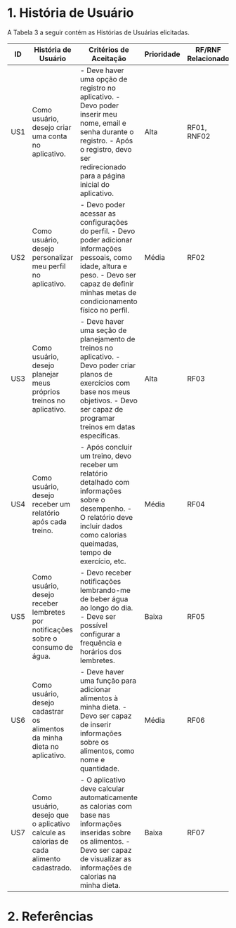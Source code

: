 # 1. História de Usuário

A Tabela 3 a seguir contém as Histórias de Usuárias elicitadas.

| ID | História de Usuário   | Critérios de Aceitação  | Prioridade | RF/RNF Relacionado  |
|----|-----------------------|-------------------------|------------|---------------------|
| US1 | Como usuário, desejo criar uma conta no aplicativo. | - Deve haver uma opção de registro no aplicativo. - Devo poder inserir meu nome, email e senha durante o registro. - Após o registro, devo ser redirecionado para a página inicial do aplicativo. | Alta | RF01, RNF02 |
| US2 | Como usuário, desejo personalizar meu perfil no aplicativo. | - Devo poder acessar as configurações do perfil. - Devo poder adicionar informações pessoais, como idade, altura e peso. - Devo ser capaz de definir minhas metas de condicionamento físico no perfil. | Média | RF02 |
| US3 | Como usuário, desejo planejar meus próprios treinos no aplicativo. | - Deve haver uma seção de planejamento de treinos no aplicativo. - Devo poder criar planos de exercícios com base nos meus objetivos. - Devo ser capaz de programar treinos em datas específicas. | Alta | RF03 |
| US4 | Como usuário, desejo receber um relatório após cada treino. | - Após concluir um treino, devo receber um relatório detalhado com informações sobre o desempenho. - O relatório deve incluir dados como calorias queimadas, tempo de exercício, etc. | Média | RF04 |
| US5 | Como usuário, desejo receber lembretes por notificações sobre o consumo de água. | - Devo receber notificações lembrando-me de beber água ao longo do dia. - Deve ser possível configurar a frequência e horários dos lembretes. | Baixa | RF05 |
| US6 | Como usuário, desejo cadastrar os alimentos da minha dieta no aplicativo. | - Deve haver uma função para adicionar alimentos à minha dieta. - Devo ser capaz de inserir informações sobre os alimentos, como nome e quantidade. | Média | RF06 |
| US7 | Como usuário, desejo que o aplicativo calcule as calorias de cada alimento cadastrado. | - O aplicativo deve calcular automaticamente as calorias com base nas informações inseridas sobre os alimentos. - Devo ser capaz de visualizar as informações de calorias na minha dieta. | Baixa | RF07 |


# 2. Referências

